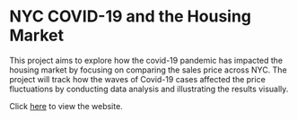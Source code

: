 # NYC COVID-19 and the Housing Market

This project aims to explore how the covid-19 pandemic has impacted the housing market by focusing on comparing the sales price across NYC. The project will track how the waves of Covid-19 cases affected the price fluctuations by conducting data analysis and illustrating the results visually.

Click [here](https://2hyunie.github.io/qmss-dv-group-g/index.html) to view the website.
